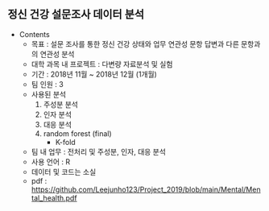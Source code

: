 ## 정신 건강 설문조사 데이터 분석
- Contents
    + 목표 : 설문 조사를 통한 정신 건강 상태와 업무 연관성 문항 답변과 다른 문항과의 연관성 분석
    + 대학 과목 내 프로젝트 : 다변량 자료분석 및 실험
    + 기간 : 2018년 11월 ~ 2018년 12월 (1개월)
    + 팀 인원 : 3
    + 사용된 분석
        1. 주성분 분석
        2. 인자 분석
        3. 대응 분석
        4. random forest (final)
            + K-fold
    + 팀 내 업무 : 전처리 및 주성분, 인자, 대응 분석
    + 사용 언어 : R
    + 데이터 및 코드는 소실
    + pdf : https://github.com/Leejunho123/Project_2019/blob/main/Mental/Mental_health.pdf